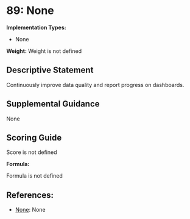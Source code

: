 # 89: None

**Implementation Types:**

- None

**Weight:** Weight is not defined

## Descriptive Statement

Continuously improve data quality and report progress on dashboards.

## Supplemental Guidance

None

## Scoring Guide

Score is not defined

**Formula:**

Formula is not defined

## References:

- [None](None): None
